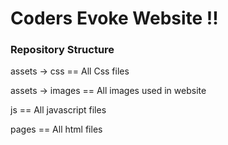 <h1>Coders Evoke Website !!</h2>

<h3>Repository Structure</h3>
<p> assets -> css == All Css files</p>
<p>assets -> images == All images used in website</p>
<p>js == All javascript files</p>
<p>pages == All html files</p> 
